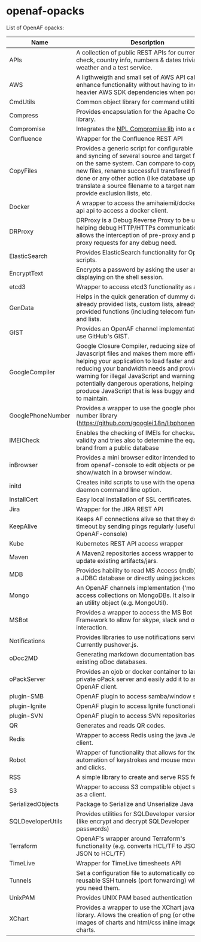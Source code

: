   # openaf-opacks
  
  List of OpenAF opacks:
  
  | Name   | Description   |
  |--------|---------------|
  |APIs|A collection of public REST APIs for currency check, country info, numbers &amp; dates trivia, GeoIP, weather and a test service.|
  |AWS|A ligthweigth and small set of AWS API calls to enhance functionality without having to include heavier AWS SDK dependencies when possible.|
  |CmdUtils|Common object library for command utilities|
  |Compress|Provides encapsulation for the Apache Compress library.|
  |Compromise|Integrates the [NPL Compromise lib](https://github.com/nlp-compromise/compromise) into a opack.|
  |Confluence|Wrapper for the Confluence REST API|
  |CopyFiles|Provides a generic script for configurable copy and syncing of several source and target folders on the same system. Can compare to copy only new files, rename successfull transfered files to done or any other action (like database update), translate a source filename to a target name, provide exclusion lists, etc.|
  |Docker|A wrapper to access the amihaiemil/docker-java-api api to access a docker client.|
  |DRProxy|DRProxy is a Debug Reverse Proxy to be used in helping debug HTTP/HTTPs communication. It allows the interception of pre-proxy and post-proxy requests for any debug need.|
  |ElasticSearch|Provides ElasticSearch functionality for OpenAF scripts.|
  |EncryptText|Encrypts a password by asking the user and not displaying on the shell session.|
  |etcd3| Wrapper to access etcd3 functionality as a client.|
  |GenData|Helps in the quick generation of dummy data with already provided lists, custom lists, already provided functions (including telecom functions) and lists.|
  |GIST|Provides an OpenAF channel implementation to use GitHub&#x27;s GIST.|
  |GoogleCompiler|Google Closure Compiler, reducing size of Javascript files and makes them more efficient helping your application to load faster and reducing your bandwidth needs and provides warning for illegal JavaScript and warnings for potentially dangerous operations, helping you to produce JavaScript that is less buggy and easier to maintain.|
  |GooglePhoneNumber|Provides a wrapper to use the google phone number library (https://github.com/googlei18n/libphonenumber/).|
  |IMEICheck|Enables the checking of IMEIs for checksum validity and tries also to determine the equipment brand from a public database|
  |inBrowser|Provides a mini browser editor intended to use from openaf-console to edit objects or perform show/watch in a browser window.|
  |initd|Creates initd scripts to use with the openaf&#x27;s --daemon command line option.|
  |InstallCert|Easy local installation of SSL certificates.|
  |Jira|Wrapper for the JIRA REST API|
  |KeepAlive|Keeps AF connections alive so that they don&#x27;t timeout by sending pings regularly (useful with OpenAF-console)|
  |Kube|Kubernetes REST API access wrapper|
  |Maven|A Maven2 repositories access wrapper to get or update existing artifacts/jars.|
  |MDB|Provides hability to read MS Access (mdb) files as a JDBC database or directly using jackcess.|
  |Mongo|An OpenAF channels implementation (&#x27;mongo&#x27;) to access collections on MongoDBs. It also includes an utility object (e.g. MongoUtil).|
  |MSBot|Provides a wrapper to access the MS Bot Framework to allow for skype, slack and others interaction.|
  |Notifications|Provides libraries to use notifications services. Currently pushover.js.|
  |oDoc2MD|Generating markdown documentation based on existing oDoc databases.|
  |oPackServer|Provides an ojob or docker container to launch a private oPack server and easily add it to any OpenAF client.|
  |plugin-SMB|OpenAF plugin to access samba/window shares.|
  |plugin-Ignite|OpenAF plugin to access Ignite functionality.|
  |plugin-SVN|OpenAF plugin to access SVN repositories.|
  |QR|Generates and reads QR codes.|
  |Redis|Wrapper to access Redis using the java Jedis client.|
  |Robot|Wrapper of functionality that allows for the automation of keystrokes and mouse movements and clicks. |
  |RSS|A simple library to create and serve RSS feeds.|
  |S3|Wrapper to access S3 compatible object storages as a client.|
  |SerializedObjects|Package to Serialize and Unserialize Java Objects|
  |SQLDeveloperUtils|Provides utilities for SQLDeveloper version &gt;&#x3D; 4 (like encrypt and decrypt SQLDeveloper passwords)|
  |Terraform|OpenAF's wrapper around Terraform's functionality (e.g. converts HCL/TF to JSON and JSON to HCL/TF)|
  |TimeLive|Wrapper for TimeLive timesheets API|
  |Tunnels|Set a configuration file to automatically connect reusable SSH tunnels (port forwarding) whenever you need them.|
  |UnixPAM|Provides UNIX PAM based authentication|
  |XChart|Provides a wrapper to use the XChart java charts library. Allows the creation of png (or others) images of charts and html/css inline images of charts.|
  